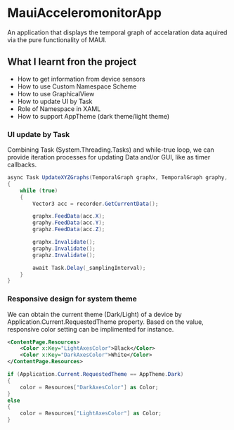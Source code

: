 # MauiAcceleromonitorApp

An application that displays the temporal graph of accelaration data aquired via the pure functionality of MAUI.

## What I learnt fron the project

- How to get information from device sensors
- How to use Custom Namespace Scheme
- How to use GraphicalView
- How to update UI by Task
- Role of Namespace in XAML
- How to support AppTheme (dark theme/light theme)

### UI update by Task

Combining Task (System.Threading.Tasks) and while-true loop, we can provide iteration processes for updating Data and/or GUI, like as timer callbacks.

```csharp
async Task UpdateXYZGraphs(TemporalGraph graphx, TemporalGraph graphy, TemporalGraph graphz, AccelarationRecorder recorder)
{
    while (true)
    {
        Vector3 acc = recorder.GetCurrentData();

        graphx.FeedData(acc.X);
        graphy.FeedData(acc.Y);
        graphz.FeedData(acc.Z);

        graphx.Invalidate();
        graphy.Invalidate();
        graphz.Invalidate();

        await Task.Delay(_samplingInterval);
    }
}
```

### Responsive design for system theme

We can obtain the current theme (Dark/Light) of a device by Application.Current.RequestedTheme property. Based on the value, responsive color setting can be implimented for instance. 

```xml
<ContentPage.Resources>
    <Color x:Key="LightAxesColor">Black</Color>
    <Color x:Key="DarkAxesColor">White</Color>
</ContentPage.Resources>
```

```csharp
if (Application.Current.RequestedTheme == AppTheme.Dark)
{
    color = Resources["DarkAxesColor"] as Color;
}
else
{
    color = Resources["LightAxesColor"] as Color;
}
```
